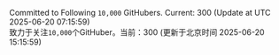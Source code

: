 Committed to Following `10,000` GitHubers. Current: <!-- FOLLOWING_COUNT -->300<!-- FOLLOWING_COUNT --> (Update at UTC <!-- LAST_UPDATED -->2025-06-20 07:15:59<!-- LAST_UPDATED -->)<br>
致力于关注`10,000`个GitHuber。当前：<!-- FOLLOWING_COUNT -->300<!-- FOLLOWING_COUNT --> (更新于北京时间 <!-- LAST_UPDATED_CST -->2025-06-20 15:15:59<!-- LAST_UPDATED_CST -->)
